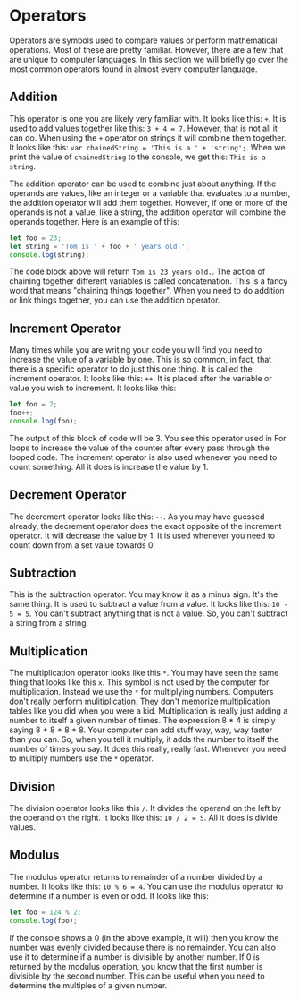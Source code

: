 # Operators

Operators are symbols used to compare values or perform mathematical operations. Most of these are pretty familiar.
However, there are a few that are unique to computer languages.
In this section we will briefly go over the most common operators found in almost every computer language.

## Addition

This operator is one you are likely very familiar with. It looks like this: `+`.
It is used to add values together like this: `3 + 4 = 7`.
However, that is not all it can do. When using the `+` operator on strings it will combine them together.
It looks like this: `var chainedString = 'This is a ' + 'string';`.
When we print the value of `chainedString` to the console, we get this: `This is a string`.

The addition operator can be used to combine just about anything.
If the operands are values, like an integer or a variable that evaluates to a number,
the addition operator will add them together. However, if one or more of the operands is not a value, like a string,
the addition operator will combine the operands together. Here is an example of this:

```javascript
let foo = 23;
let string = 'Tom is ' + foo + ' years old.';
console.log(string);
```

The code block above will return `Tom is 23 years old.`.
The action of chaining together different variables is called concatenation.
This is a fancy word that means "chaining things together".
When you need to do addition or link things together, you can use the addition operator.

## Increment Operator

Many times while you are writing your code you will find you need to increase the value of a variable by one.
This is so common, in fact, that there is a specific operator to do just this one thing. It is called the increment operator.
It looks like this: `++`. It is placed after the variable or value you wish to increment. It looks like this:

```javascript
let foo = 2;
foo++;
console.log(foo);
```

The output of this block of code will be 3.
You see this operator used in For loops to increase the value of the counter after every pass through the looped code.
The increment operator is also used whenever you need to count something. All it does is increase the value by 1.

## Decrement Operator

The decrement operator looks like this: `--`. As you may have guessed already,
the decrement operator does the exact opposite of the increment operator.
It will decrease the value by 1. It is used whenever you need to count down from a set value towards 0.

## Subtraction

This is the subtraction operator. You may know it as a minus sign.
It's the same thing. It is used to subtract a value from a value. It looks like this: `10 - 5 = 5`.
You can't subtract anything that is not a value. So, you can't subtract a string from a string.

## Multiplication

The multiplication operator looks like this `*`. You may have seen the same thing that looks like this `x`.
This symbol is not used by the computer for multiplication. Instead we use the `*` for multiplying numbers.
Computers don't really perform mulitiplication. They don't memorize multiplication tables like you did when you were a kid.
Multiplication is really just adding a number to itself a given number of times. The expression 8 * 4 is simply
saying 8 + 8 + 8 + 8. Your computer can add stuff way, way, way faster than you can. So, when you tell it multiply, it adds
the number to itself the number of times you say. It does this really, really fast. Whenever you need to multiply
numbers use the `*` operator.

## Division

The division operator looks like this `/`. It divides the operand on the left by the operand on the right.
It looks like this: `10 / 2 = 5`. All it does is divide values.

## Modulus

The modulus operator returns to remainder of a number divided by a number. It looks like this: `10 % 6 = 4`. You can use the
modulus operator to determine if a number is even or odd. It looks like this:

```javascript
let foo = 124 % 2;
console.log(foo);
```

If the console shows a 0 (in the above example, it will) then you know the number was evenly divided because there is no
remainder. You can also use it to determine if a number is divisible by another number. If 0 is returned by the modulus
operation, you know that the first
number is divisible by the second number. This can be useful when you need to determine the multiples of a given number. 